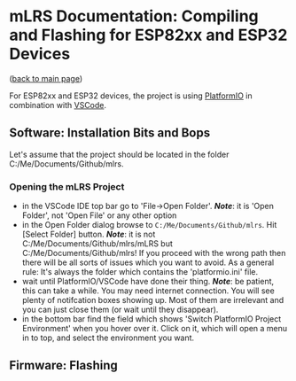 # mLRS Documentation: Compiling and Flashing for ESP82xx and ESP32 Devices #

([back to main page](../README.md))

For ESP82xx and ESP32 devices, the project is using [PlatformIO](https://platformio.org/) in combination with [VSCode](https://code.visualstudio.com/).

## Software: Installation Bits and Bops

Let's assume that the project should be located in the folder C:/Me/Documents/Github/mlrs.

### Opening the mLRS Project

- in the VSCode IDE top bar go to 'File->Open Folder'. ***Note***: it is 'Open Folder', not 'Open File' or any other option
- in the Open Folder dialog browse to `C:/Me/Documents/Github/mlrs`. Hit [Select Folder] button. ***Note***: it is not C:/Me/Documents/Github/mlrs/mLRS but C:/Me/Documents/Github/mlrs! If you proceed with the wrong path then there will be all sorts of issues which you want to avoid. As a general rule: It's always the folder which contains the 'platformio.ini' file.
- wait until PlatformIO/VSCode have done their thing. ***Note***: be patient, this can take a while. You may need internet connection. You will see plenty of notifcation boxes showing up. Most of them are irrelevant and you can just close them (or wait until they disappear).
- in the bottom bar find the field which shows 'Switch PlatformIO Project Environment' when you hover over it. Click on it, which will open a menu in to top, and select the environment you want.

## Firmware: Flashing